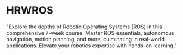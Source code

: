 # HRWROS
 "Explore the depths of Robotic Operating Systems (ROS) in this comprehensive 7-week course. Master ROS essentials, autonomous navigation, motion planning, and more, culminating in real-world applications. Elevate your robotics expertise with hands-on learning."
